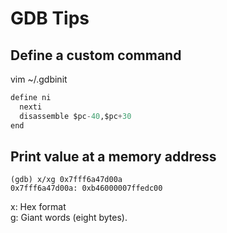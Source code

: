 # GDB Tips

## Define a custom command
vim ~/.gdbinit
```Python
define ni
  nexti
  disassemble $pc-40,$pc+30
end
```

## Print value at a memory address
```
(gdb) x/xg 0x7fff6a47d00a 
0x7fff6a47d00a: 0xb46000007ffedc00
```
x: Hex format  
g: Giant words (eight bytes).
